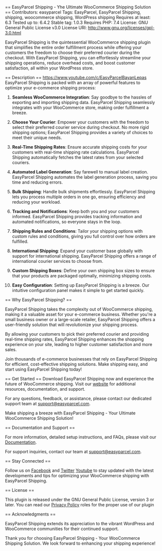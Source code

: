 == EasyParcel Shipping - Yhe Ultimate WooCommerce Shipping Solution ==
Contributors: easyparcel
Tags: EasyParcel, EasyParcel Shipping, shipping, woocommerce shipping, WordPress shipping
Requires at least: 6.3
Tested up to: 6.4.2
Stable tag: 1.0.3
Requires PHP: 7.4
License: GNU General Public License v3.0
License URI: http://www.gnu.org/licenses/gpl-3.0.html

EasyParcel Shipping is the quintessential WooCommerce shipping plugin that simplifies the entire order fulfillment process while offering your customers the freedom to choose their preferred courier during the checkout. With EasyParcel Shipping, you can effortlessly streamline your shipping operations, reduce overhead costs, and boost customer satisfaction, all within your WordPress store.

== Description ==
https://www.youtube.com/c/EasyParcelBayanLepas
EasyParcel Shipping is packed with an array of powerful features to optimize your e-commerce shipping process:

1. **Seamless WooCommerce Integration**: Say goodbye to the hassles of exporting and importing shipping data. EasyParcel Shipping seamlessly integrates with your WooCommerce store, making order fulfillment a breeze.

2. **Choose Your Courier**: Empower your customers with the freedom to select their preferred courier service during checkout. No more rigid shipping options; EasyParcel Shipping provides a variety of choices to meet their unique needs.

3. **Real-Time Shipping Rates**: Ensure accurate shipping costs for your customers with real-time shipping rate calculations. EasyParcel Shipping automatically fetches the latest rates from your selected couriers.

4. **Automated Label Generation**: Say farewell to manual label creation. EasyParcel Shipping automates the label generation process, saving you time and reducing errors.

5. **Bulk Shipping**: Handle bulk shipments effortlessly. EasyParcel Shipping lets you process multiple orders in one go, ensuring efficiency and reducing your workload.

6. **Tracking and Notifications**: Keep both you and your customers informed. EasyParcel Shipping provides tracking information and automated notifications, so everyone stays in the loop.

7. **Shipping Rules and Conditions**: Tailor your shipping options with custom rules and conditions, giving you full control over how orders are fulfilled.

8. **International Shipping**: Expand your customer base globally with support for international shipping. EasyParcel Shipping offers a range of international courier services to choose from.

9. **Custom Shipping Boxes**: Define your own shipping box sizes to ensure that your products are packaged optimally, minimizing shipping costs.

10. **Easy Configuration**: Setting up EasyParcel Shipping is a breeze. Our intuitive configuration panel makes it simple to get started quickly.

== Why EasyParcel Shipping? ==

EasyParcel Shipping takes the complexity out of WooCommerce shipping, making it a valuable asset for your e-commerce business. Whether you're a small business owner or a large-scale retailer, EasyParcel Shipping offers a user-friendly solution that will revolutionize your shipping process.

By allowing your customers to pick their preferred courier and providing real-time shipping rates, EasyParcel Shipping enhances the shopping experience on your site, leading to higher customer satisfaction and more sales.

Join thousands of e-commerce businesses that rely on EasyParcel Shipping for efficient, cost-effective shipping solutions. Make shipping easy, and start using EasyParcel Shipping today!

== Get Started ==
Download EasyParcel Shipping now and experience the future of WooCommerce shipping. Visit our [website](https://easyparcel.com) for additional resources, documentation, and support.

For any questions, feedback, or assistance, please contact our dedicated support team at [support@easyparcel.com](mailto:support@easyparcel.com).

Make shipping a breeze with EasyParcel Shipping - Your Ultimate WooCommerce Shipping Solution!

== Documentation and Support ==

For more information, detailed setup instructions, and FAQs, please visit our [Documentation](https://blog.easyparcel.com/my/tutorial-easyparcel-integration-with-woocommerce-platform-plugin-version/).

For support inquiries, contact our team at [support@easyparcel.com](mailto:support@easyparcel.com).

== Stay Connected ==

Follow us on [Facebook](https://www.facebook.com/easyParcel.my) and [Twitter](https://twitter.com/easyParcel) [Youtube](https://www.youtube.com/c/EasyParcelBayanLepas) to stay updated with the latest developments and tips for optimizing your WooCommerce shipping with EasyParcel Shipping.

== License ==

This plugin is released under the GNU General Public License, version 3 or later.
You can read our [Privacy Policy](https://easyparcel.com/my/privacy/) roles for the proper use of our plugin

== Acknowledgments ==

EasyParcel Shipping extends its appreciation to the vibrant WordPress and WooCommerce communities for their continued support.

Thank you for choosing EasyParcel Shipping - Your WooCommerce Shipping Solution. We look forward to enhancing your shipping experience!


